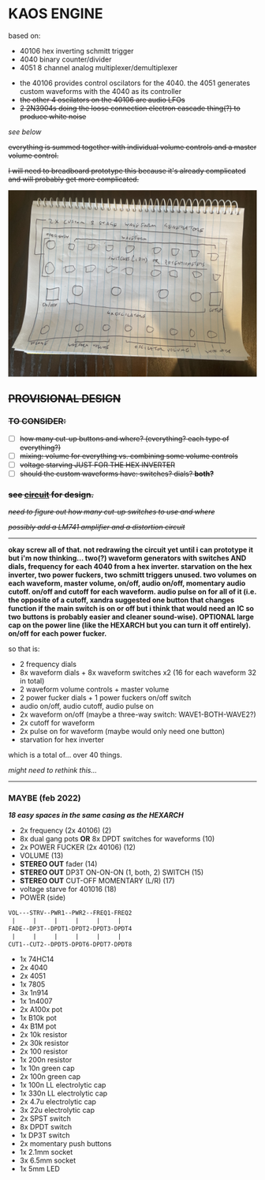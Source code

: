 # KAOS ENGINE

based on:

* 40106 hex inverting schmitt trigger
* 4040 binary counter/divider
* 4051 8 channel analog multiplexer/demultiplexer  

- the 40106 provides control oscilators for the 4040. the 4051 generates custom waveforms with the 4040 as its controller
- ~~the other 4 oscilators on the 40106 are audio LFOs~~
- ~~2 2N3904s doing the loose connection electron cascade thing(?) to produce white noise~~

_see below_

~~everything is summed together with individual volume controls and a master volume control.~~  

~~I will need to breadboard prototype this because it's already complicated and will probably get more complicated.~~

![kaos](kaos.jpg)

## ~~**PROVISIONAL DESIGN**~~  

### ~~**TO CONSIDER:**~~
- [ ] ~~how many cut-up buttons and where? (everything? each type of everything?)~~
- [ ] ~~mixing: volume for everything vs. combining some volume controls~~
- [ ] ~~voltage starving JUST FOR THE HEX INVERTER~~
- [ ] ~~should the custom waveforms have: switches? dials? **both?**~~

### ~~see [circuit](circuit) for design.~~  

~~_need to figure out how many cut-up switches to use and where_~~  

~~_possibly add a LM741 amplifier and a distortion circuit_~~  

---

**okay screw all of that. not redrawing the circuit yet until i can prototype it but i'm now thinking... two(?) waveform generators with switches AND dials, frequency for each 4040 from a hex inverter. starvation on the hex inverter, two power fuckers, two schmitt triggers unused. two volumes on each waveform, master volume, on/off, audio on/off, momentary audio cutoff. on/off and cutoff for each waveform. audio pulse on for all of it (i.e. the opposite of a cutoff, xandra suggested one button that changes function if the main switch is on or off but i think that would need an IC so two buttons is probably easier and cleaner sound-wise). OPTIONAL large cap on the power line (like the HEXARCH but you can turn it off entirely). on/off for each power fucker.**  

so that is:

* 2 frequency dials
* 8x waveform dials + 8x waveform switches x2 (16 for each waveform 32 in total)
* 2 waveform volume controls + master volume
* 2 power fucker dials + 1 power fuckers on/off switch
* audio on/off, audio cutoff, audio pulse on
* 2x waveform on/off (maybe a three-way switch: WAVE1-BOTH-WAVE2?)
* 2x cutoff for waveform
* 2x pulse on for waveform (maybe would only need one button)
* starvation for hex inverter

which is a total of... over 40 things.  

_might need to rethink this..._

---

### MAYBE (feb 2022)

***18 easy spaces in the same casing as the HEXARCH***

* 2x frequency (2x 40106) (2) 
* 8x dual gang pots **OR** 8x DPDT switches for waveforms (10)
* 2x POWER FUCKER (2x 40106) (12)
* VOLUME (13)
* **STEREO OUT** fader (14)
* **STEREO OUT** DP3T ON-ON-ON (1, both, 2) SWITCH (15)
* **STEREO OUT** CUT-OFF MOMENTARY (L/R) (17)
* voltage starve for 401016 (18)
* POWER (side)

```
VOL---STRV--PWR1--PWR2--FREQ1-FREQ2
 |     |     |     |     |     |
FADE--DP3T--DPDT1-DPDT2-DPDT3-DPDT4
 |     |     |     |     |     |
CUT1--CUT2--DPDT5-DPDT6-DPDT7-DPDT8
```

* 1x 74HC14
* 2x 4040
* 2x 4051
* 1x 7805
* 3x 1n914
* 1x 1n4007
* 2x A100x pot
* 1x B10k pot
* 4x B1M pot
* 2x 10k resistor
* 2x 30k resistor
* 2x 100 resistor
* 1x 200n resistor
* 1x 10n green cap
* 2x 100n green cap
* 1x 100n LL electrolytic cap
* 1x 330n LL electrolytic cap
* 2x 4.7u electrolytic cap
* 3x 22u electrolytic cap
* 2x SPST switch
* 8x DPDT switch
* 1x DP3T switch
* 2x momentary push buttons
* 1x 2.1mm socket
* 3x 6.5mm socket
* 1x 5mm LED
